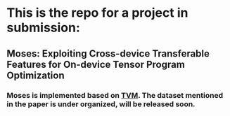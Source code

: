 # This is the repo for a project in submission:

## Moses: Exploiting Cross-device Transferable Features for On-device Tensor Program Optimization 

### Moses is implemented based on [TVM](https://tvm.apache.org/). The dataset mentioned in the paper is under organized, will be released soon.
